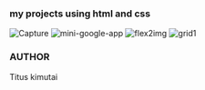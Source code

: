 ### my projects using html and css

![Capture](https://github.com/titus-kimutai/html-css-learning/assets/110305805/f356e8db-2e1d-4c9a-b03a-a317835dd5b6)
![mini-google-app](https://github.com/titus-kimutai/html-css-learning/assets/110305805/32ca9fb3-81ae-47e2-802f-ac47453ff8a3)
![flex2img](https://github.com/titus-kimutai/html-css-learning/assets/110305805/48d51b54-13fd-422e-8687-61ec253b2e5e)
![grid1](https://github.com/titus-kimutai/html-css-learning/assets/110305805/20718669-63cb-4404-a79d-41b65541bcae)

### AUTHOR
   Titus kimutai
